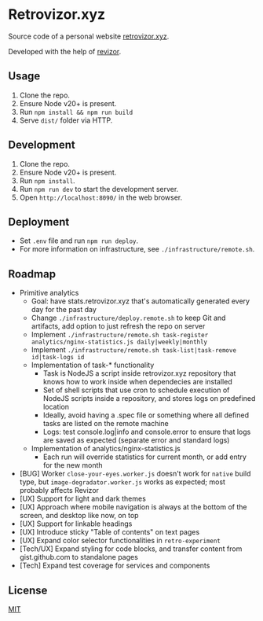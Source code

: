 # Retrovizor.xyz

Source code of a personal website [retrovizor.xyz](https://retrovizor.xyz).

Developed with the help of [revizor](revizor).

## Usage

1. Clone the repo.
2. Ensure Node v20+ is present.
3. Run `npm install && npm run build`
4. Serve `dist/` folder via HTTP.

## Development

1. Clone the repo.
2. Ensure Node v20+ is present.
3. Run `npm install`.
4. Run `npm run dev` to start the development server.
5. Open `http://localhost:8090/` in the web browser.

## Deployment

* Set `.env` file and run `npm run deploy`.
* For more information on infrastructure, see `./infrastructure/remote.sh`.

## Roadmap

* Primitive analytics
    * Goal: have stats.retrovizor.xyz that's automatically generated every day for the past day
    * Change `./infrastructure/deploy.remote.sh` to keep Git and artifacts, add option to just refresh the repo on server
    * Implement `./infrastructure/remote.sh task-register analytics/nginx-statistics.js daily|weekly|monthly`
    * Implement `./infrastructure/remote.sh task-list|task-remove id|task-logs id`
    * Implementation of task-* functionality
        * Task is NodeJS a script inside retrovizor.xyz repository that knows how to work inside when dependecies are installed
        * Set of shell scripts that use cron to schedule execution of NodeJS scripts inside a repository, and stores logs on predefined location
        * Ideally, avoid having a .spec file or something where all defined tasks are listed on the remote machine
        * Logs: test console.log|info and console.error to ensure that logs are saved as expected (separate error and standard logs)
    * Implementation of analytics/nginx-statistics.js
        * Each run will override statistics for current month, or add entry for the new month
* [BUG] Worker `close-your-eyes.worker.js` doesn't work for `native` build type, but `image-degradator.worker.js` works as expected; most probably affects Revizor
* [UX] Support for light and dark themes
* [UX] Approach where mobile navigation is always at the bottom of the screen, and desktop like now, on top
* [UX] Support for linkable headings
* [UX] Introduce sticky "Table of contents" on text pages
* [UX] Expand color selector functionalities in `retro-experiment`
* [Tech/UX] Expand styling for code blocks, and transfer content from gist.github.com to standalone pages
* [Tech] Expand test coverage for services and components

## License

[MIT](License)


